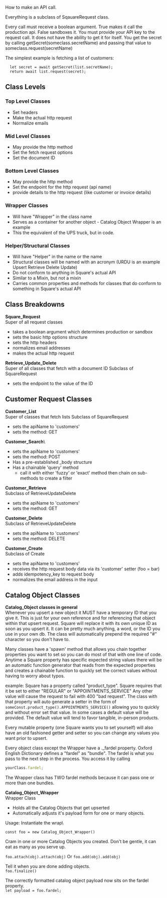 How to make an API call.

Everything is a subclass of SqauareRequest class.

Every call must receive a boolean argument. True makes it call the production api. False sandboxes it.
You must provide your API key to the request call. It does not have the ability to get it for itself.
You get the secret by calling getSecret(someclass.secretName)
and passing that value to someclass.request(secretName)

The simplest example is fetching a list of customers:

```let list = new Customer_List(false)
  let secret = await getSecret(list.secretName);
  return await list.request(secret);
```

## Class Levels

### Top Level Classes

- Set headers
- Make the actual http request
- Normalize emails

### Mid Level Classes

- May provide the http method
- Set the fetch request options
- Set the document ID

### Bottom Level Classes

- May provide the http method
- Set the endpoint for the http request (api name)
- provide details to the http request (like customer or invoice details)

### Wrapper Classes

- Will have "Wrapper" in the class name
- Serves as a container for another object - Catalog Object Wrapper is an example
- This the equivalent of the UPS truck, but in code.

### Helper/Structural Classes

- Will have "Helper" in the name or the name
- Structural classes will be named with an acronym (URDU is an example Upsert Retrieve Delete Update)
- Do not conform to anything in Square's actual API
- Similar to a Mixin, but not a mixin
- Carries common properties and methods for classes that do conform to something in Square's actual API

## Class Breakdowns

**Square_Request**\
Super of all request classes

- takes a boolean argument which determines production or sandbox
- sets the basic http options structure
- sets the http headers
- normalizes email addresses
- makes the actual http request

**Retrieve_Update_Delete**\
Super of all classes that fetch with a document ID
Subclass of SquareRequest

- sets the endpoint to the value of the ID

## Customer Request Classes

**Customer_List**\
Super of classes that fetch lists
Subclass of SquareRequest

- sets the apiName to 'customers'
- sets the method: GET

**Customer_Search**\

- sets the apiName to 'customers'
- sets the method: POST
- Has a pre-established \_body structure
- Has a chainable 'query' method
  - call it with either 'fuzzy' or 'exact' method then chain on sub-methods to create a filter

**Customer_Retrieve**\
Subclass of RetrieveUpdateDelete

- sets the apiName to 'customers'
- sets the method: GET

**Customer_Delete**\
Subclass of RetrieveUpdateDelete

- sets the apiName to 'customers'
- sets the method: DELETE

**Customer_Create**\
Subclass of Create

- sets the apiName to 'customers'
- receives the http request body data via its 'customer' setter (foo = bar)
- adds idempotency_key to request body
- normalizes the email address in the input

## Catalog Object Classes

**Catalog_Object classes in general**\
Whenever you upsert a new object it MUST have a temporary ID that you give it. This is just for your own reference
and for referencing that object within that upsert request. Square will replace it with its own unique ID as soon
as you upsert it. It can be pretty much anything, a word, or the ID you use in your own db. The class will
automatically prepend the required "#" character so you don't have to.

Many classes have a 'spawn' method that allows you chain together properties you want to set so you can do most of
that with one line of code. Anytime a Square property has specific expected string values there will be an automatic
function generator that reads from the expected properties and creates a chainable function to quickly set the correct
values without having to worry about typos.

example: Square has a property called "product_type". Square requires that it be set to either "REGULAR" or "APPOINTMENTS_SERVICE"
Any other value will cause the request to fail with 400 "bad request".
The class with that property will auto generate a setter in the form of `someConst.product_type().APPOINTMENTS_SERVICE()`
allowing you to quickly and without error set that value. In some cases a default value will be provided. The default value
will tend to favor tangible, in-person products.

Every mutable property (one Square wants you to set yourself) will also have an old fashioned getter and setter so you can change
any values you want prior to upsert.

Every object class except the Wrapper have a .\_fardel property. Oxford English Dictionary defines a "fardel" as "bundle". The fardel is what you pass to the next step in the process. You access it by calling

```js
yourClass.fardel;
```

The Wrapper class has TWO fardel methods because it can pass one or more than one bundles.

**Catalog_Object_Wrapper**\
Wrapper Class

- Holds all the Catalog Objects that get upserted
- Automatically adjusts it's payload form for one or many objects.

Usage:
Instantiate the wrap\

`const foo = new Catalog_Object_Wrapper()`

Cram in one or more Catalog Objects you created. Don't be gentle, it can eat as many as you serve up.

`foo.attach(obj).attach(obj)`
Or
`foo.add(obj).add(obj)`

Tell it when you are done adding objects.\
`foo.finalize()`

The correctly formatted catalog object payload now sits on the fardel property.\
`let payload = foo.fardel;`
